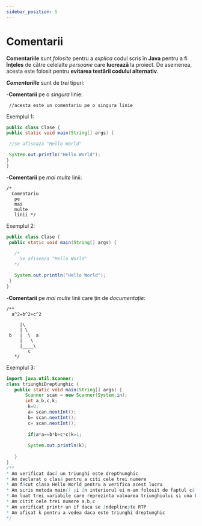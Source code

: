```yaml
---
sidebar_position: 5
---
```


# Comentarii

**Comentariile** sunt *folosite* pentru a *explica* codul scris în **Java** pentru a fi **înțeles** de către celelalte *persoane* care **lucrează** la proiect. De asemenea, acesta este folosit pentru **evitarea testării codului alternativ**.

***Comentariile*** sunt de *trei* tipuri:


 -**Comentarii** pe o *singura* linie: 

     //acesta este un comentariu pe o singura linie
      
Exemplul 1:

   ```java title="clase.java"
public class Clase {
  public static void main(String[] args) {

    //se afiseaza "Hello World"

    System.out.println("Hello World");
  }
}
```        
-**Comentarii** pe *mai multe* linii:

    /*  
      Comentariu 
       pe 
       mai 
       multe 
       linii */

Exemplul 2:

 ```java title="clase.java"
public class Clase {
  public static void main(String[] args) {

    /* 
      Se afiseaza "Hello World"    
    */

    System.out.println("Hello World");
  }
}
```       

-**Comentarii** pe *mai multe* linii care țin de *documentație*:

    /**  
      a^2=b^2+c^2
    
         |\
         | \
     b   |  \  a
         |   \
         |____\
            c
       */

Exemplul 3:

 ```java title="triunghiDreptunghic.java"
import java.util.Scanner;
class triunghiDreptunghic {
    public static void main(String[] args) {
        Scanner scan = new Scanner(System.in);
        int a,b,c,k;
         k=0;
         a= scan.nextInt();
         b= scan.nextInt();
         c= scan.nextInt();
         
         if(a*a==b*b+c*c)k=1;
         
         System.out.println(k);
        
    }
}
/**
 * Am verificat dacă un triunghi este drepthunghic
 * Am declarat o clasă pentru a citi cele trei numere
 * Am făcut clasa Hello World pentru a verifica acest lucru
 * Am scris metoda main() și în interiorul ei m-am folosit de faptul că am creat o clasă mai sus și am creat obiectul Scanner pentru a citi 
 * Am luat trei variabile care reprezinta valoarea triunghiului si una boolean pentru a verifica daca se indeplineste conditia de triunghi 
 * Am citit cele trei numere a,b,c
 * Am verificat printr-un if daca se îndeplinește RTP
 * Am afisat k pentru a vedea daca este triunghi dreptunghic
 */

```

